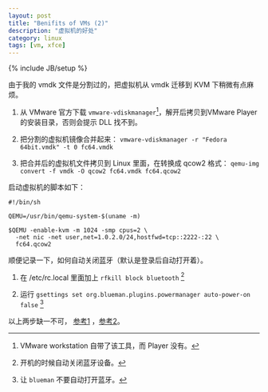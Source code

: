 ```yaml
---
layout: post
title: "Benifits of VMs (2)"
description: "虚拟机的好处"
category: linux
tags: [vm, xfce]
---
```

{% include JB/setup %}

由于我的 vmdk 文件是分割过的，把虚拟机从 vmdk 迁移到 KVM 下稍微有点麻烦。

1. 从 VMware 官方下载 `vmware-vdiskmanager`[^1]，解开后拷贝到VMware
   Player 的安装目录，否则会提示 DLL 找不到。

2. 把分割的虚拟机镜像合并起来：
   `vmware-vdiskmanager -r "Fedora 64bit.vmdk" -t 0 fc64.vmdk`

3. 把合并后的虚拟机文件拷贝到 Linux 里面，在转换成 qcow2 格式：
   `qemu-img convert -f vmdk -O qcow2 fc64.vmdk fc64.qcow2`

启动虚拟机的脚本如下：

~~~
#!/bin/sh

QEMU=/usr/bin/qemu-system-$(uname -m)

$QEMU -enable-kvm -m 1024 -smp cpus=2 \
  -net nic -net user,net=1.0.2.0/24,hostfwd=tcp::2222-:22 \
  fc64.qcow2
~~~

顺便记录一下，如何自动关闭蓝牙（默认是登录后自动打开着）。

1. 在 /etc/rc.local 里面加上 `rfkill block bluetooth` [^2]

2. 运行 `gsettings set org.blueman.plugins.powermanager auto-power-on
   false` [^3]

以上两步缺一不可，
[参考1](https://wiki.archlinux.org/index.php/Blueman#Disable_auto_power-on)
，[参考2](http://atomato.me/blog/2014/08/gsettings-in-a-nutshell/)。

[^1]: VMware workstation 自带了该工具，而 Player 没有。
[^2]: 开机的时候自动关闭蓝牙设备。
[^3]: 让 `blueman` 不要自动打开蓝牙。
